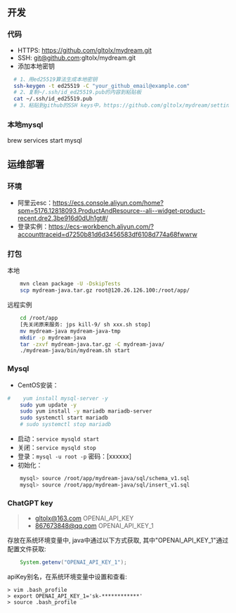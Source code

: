 ## 开发
### 代码
+ HTTPS: https://github.com/gltolx/mydream.git
+ SSH: git@github.com:gltolx/mydream.git
+ 添加本地密钥
```sh
  # 1、用ed25519算法生成本地密钥
  ssh-keygen -t ed25519 -C "your_github_email@example.com"
  # 2、复制~/.ssh/id_ed25519.pub的内容到粘贴板
  cat ~/.ssh/id_ed25519.pub
  # 3、粘贴到github的SSH keys中，https://github.com/gltolx/mydream/settings/keys/new
```
### 本地mysql
brew services start mysql

## 运维部署
### 环境
+ 阿里云esc：https://ecs.console.aliyun.com/home?spm=5176.12818093.ProductAndResource--ali--widget-product-recent.dre2.3be916d0dUh1gt#/
+ 登录实例：https://ecs-workbench.aliyun.com/?accounttraceid=d7250b81d6d3456583df6108d774a68fwwrw


### 打包
本地
```sh
    mvn clean package -U -DskipTests
    scp mydream-java.tar.gz root@120.26.126.100:/root/app/
```
远程实例
```sh
    cd /root/app
    [先关闭原来服务: jps kill-9/ sh xxx.sh stop]
    mv mydream-java mydream-java-tmp
    mkdir -p mydream-java
    tar -zxvf mydream-java.tar.gz -C mydream-java/
    ./mydream-java/bin/mydream.sh start
```

### Mysql
+ CentOS安装：
```sh
#    yum install mysql-server -y
    sudo yum update -y
    sudo yum install -y mariadb mariadb-server
    sudo systemctl start mariadb
    # sudo systemctl stop mariadb
```


+ 启动：`service mysqld start`
+ 关闭：`service mysqld stop`
+ 登录：`mysql -u root -p` 密码：[xxxxxx]
+ 初始化：
```sh
    mysql> source /root/app/mydream-java/sql/schema_v1.sql
    mysql> source /root/app/mydream-java/sql/insert_v1.sql
```

### ChatGPT key 
> - gltolx@163.com OPENAI_API_KEY 
> - 867673848@qq.com OPENAI_API_KEY_1

存放在系统环境变量中, java中通过以下方式获取, 其中"OPENAI_API_KEY_1"通过配置文件获取:
```java
    System.getenv("OPENAI_API_KEY_1");
```
apiKey别名，在系统环境变量中设置和查看:
```shell
> vim .bash_profile
> export OPENAI_API_KEY_1='sk-************'
> source .bash_profile 
```

